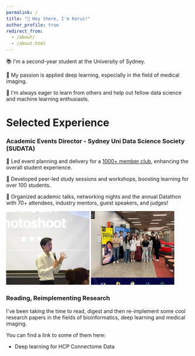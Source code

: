 ```yaml
---
permalink: /
title: "👋 Hey there, I'm Kerui!"
author_profile: true
redirect_from: 
  - /about/
  - /about.html
---
```




📚 I'm a second-year student at the University of Sydney.

🔬 My passion is applied deep learning, especially in the field of medical imaging.

🤝 I'm always eager to learn from others and help out fellow data science and machine learning enthusiasts.



# Selected Experience

### Academic Events Director - Sydney Uni Data Science Society (SUDATA)


 
 🎉 Led event planning and delivery for a [1000+ member club](https://sudata.org/), enhancing the overall student experience.

🧠 Developed peer-led study sessions and workshops, boosting learning for over 100 students.

🚀 Organized academic talks, networking nights and the annual Datathon with 70+ attendees, industry mentors, guest speakers, and judges!

<style>
.image-container img {
  width: 200px;  /* Set your desired width */
  height: 200px; /* Set your desired height */
  object-fit: cover; /* Key property to maintain aspect ratio */
}
</style>

<div class="image-container">
  <img src="images/talk1.jpg" alt="Hosting a workshop" style="width: 45%">
  <img src="images/talk3.jpg" alt="Hosting a datathon" style="width: 45%"> 
</div>


### Reading, Reimplementing Research

I've been taking the time to read, digest and then re-implement some cool research papers in the fields of bioinformatics, deep learning and medical imaging.

You can find a link to some of them here:

- Deep learning for HCP Connectome Data